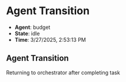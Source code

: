 # Agent Transition

- **Agent**: budget
- **State**: idle
- **Time**: 3/27/2025, 2:53:13 PM

## Agent Transition

Returning to orchestrator after completing task

